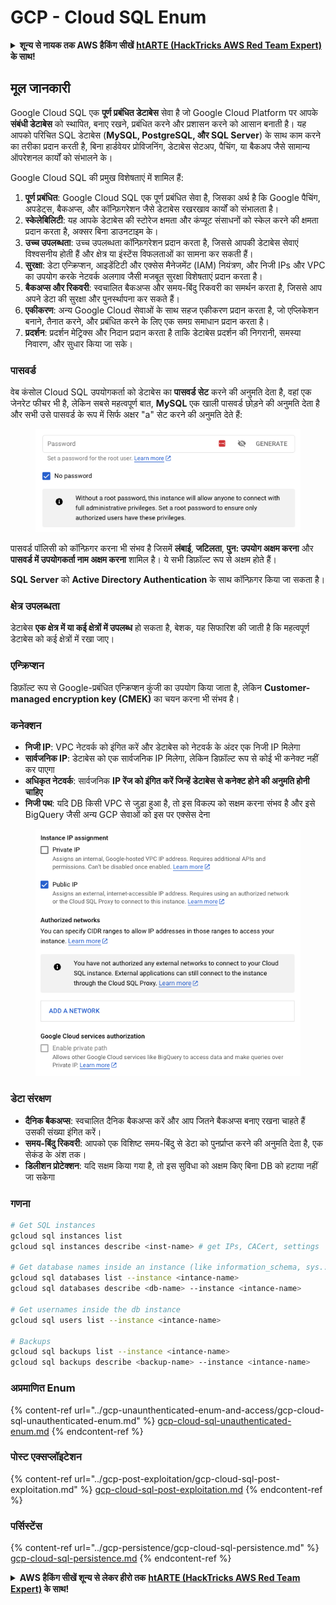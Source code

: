 # GCP - Cloud SQL Enum

<details>

<summary><strong>शून्य से नायक तक AWS हैकिंग सीखें</strong> <a href="https://training.hacktricks.xyz/courses/arte"><strong>htARTE (HackTricks AWS Red Team Expert)</strong></a><strong> के साथ!</strong></summary>

HackTricks का समर्थन करने के अन्य तरीके:

* यदि आप चाहते हैं कि आपकी **कंपनी का विज्ञापन HackTricks में दिखाई दे** या **HackTricks को PDF में डाउनलोड करें** तो [**सब्सक्रिप्शन प्लान्स**](https://github.com/sponsors/carlospolop) देखें!
* [**आधिकारिक PEASS & HackTricks स्वैग प्राप्त करें**](https://peass.creator-spring.com)
* [**The PEASS Family**](https://opensea.io/collection/the-peass-family) की खोज करें, हमारा विशेष [**NFTs**](https://opensea.io/collection/the-peass-family) संग्रह
* 💬 [**Discord समूह में शामिल हों**](https://discord.gg/hRep4RUj7f) या [**telegram समूह**](https://t.me/peass) या **Twitter** पर 🐦 [**@carlospolopm**](https://twitter.com/carlospolopm) को **फॉलो करें**.
* **HackTricks में PRs सबमिट करके अपनी हैकिंग ट्रिक्स साझा करें** [**HackTricks**](https://github.com/carlospolop/hacktricks) और [**HackTricks Cloud**](https://github.com/carlospolop/hacktricks-cloud)
*
*
* &#x20;github repos.

</details>

## मूल जानकारी

Google Cloud SQL एक **पूर्ण प्रबंधित डेटाबेस** सेवा है जो Google Cloud Platform पर आपके **संबंधी डेटाबेस** को स्थापित, बनाए रखने, प्रबंधित करने और प्रशासन करने को आसान बनाती है। यह आपको परिचित SQL डेटाबेस (**MySQL, PostgreSQL, और SQL Server**) के साथ काम करने का तरीका प्रदान करती है, बिना हार्डवेयर प्रोविजनिंग, डेटाबेस सेटअप, पैचिंग, या बैकअप जैसे सामान्य ऑपरेशनल कार्यों को संभालने के।

Google Cloud SQL की प्रमुख विशेषताएं में शामिल हैं:

1. **पूर्ण प्रबंधित**: Google Cloud SQL एक पूर्ण प्रबंधित सेवा है, जिसका अर्थ है कि Google पैचिंग, अपडेट्स, बैकअप्स, और कॉन्फ़िगरेशन जैसे डेटाबेस रखरखाव कार्यों को संभालता है।
2. **स्केलेबिलिटी**: यह आपके डेटाबेस की स्टोरेज क्षमता और कंप्यूट संसाधनों को स्केल करने की क्षमता प्रदान करता है, अक्सर बिना डाउनटाइम के।
3. **उच्च उपलब्धता**: उच्च उपलब्धता कॉन्फ़िगरेशन प्रदान करता है, जिससे आपकी डेटाबेस सेवाएं विश्वसनीय होती हैं और क्षेत्र या इंस्टेंस विफलताओं का सामना कर सकती हैं।
4. **सुरक्षा**: डेटा एन्क्रिप्शन, आइडेंटिटी और एक्सेस मैनेजमेंट (IAM) नियंत्रण, और निजी IPs और VPC का उपयोग करके नेटवर्क अलगाव जैसी मजबूत सुरक्षा विशेषताएं प्रदान करता है।
5. **बैकअप्स और रिकवरी**: स्वचालित बैकअप्स और समय-बिंदु रिकवरी का समर्थन करता है, जिससे आप अपने डेटा की सुरक्षा और पुनर्स्थापना कर सकते हैं।
6. **एकीकरण**: अन्य Google Cloud सेवाओं के साथ सहज एकीकरण प्रदान करता है, जो एप्लिकेशन बनाने, तैनात करने, और प्रबंधित करने के लिए एक समग्र समाधान प्रदान करता है।
7. **प्रदर्शन**: प्रदर्शन मेट्रिक्स और निदान प्रदान करता है ताकि डेटाबेस प्रदर्शन की निगरानी, समस्या निवारण, और सुधार किया जा सके।

### पासवर्ड

वेब कंसोल Cloud SQL उपयोगकर्ता को डेटाबेस का **पासवर्ड सेट** करने की अनुमति देता है, वहां एक जेनरेट फीचर भी है, लेकिन सबसे महत्वपूर्ण बात, **MySQL** एक खाली पासवर्ड छोड़ने की अनुमति देता है और सभी उसे पासवर्ड के रूप में सिर्फ अक्षर "a" सेट करने की अनुमति देते हैं:

<figure><img src="../../../.gitbook/assets/image (1).png" alt=""><figcaption></figcaption></figure>

पासवर्ड पॉलिसी को कॉन्फ़िगर करना भी संभव है जिसमें **लंबाई**, **जटिलता**, **पुन: उपयोग अक्षम करना** और **पासवर्ड में उपयोगकर्ता नाम अक्षम करना** शामिल है। ये सभी डिफ़ॉल्ट रूप से अक्षम होते हैं।

**SQL Server** को **Active Directory Authentication** के साथ कॉन्फ़िगर किया जा सकता है।

### क्षेत्र उपलब्धता

डेटाबेस **एक क्षेत्र में या कई क्षेत्रों में उपलब्ध** हो सकता है, बेशक, यह सिफारिश की जाती है कि महत्वपूर्ण डेटाबेस को कई क्षेत्रों में रखा जाए।

### एन्क्रिप्शन

डिफ़ॉल्ट रूप से Google-प्रबंधित एन्क्रिप्शन कुंजी का उपयोग किया जाता है, लेकिन **Customer-managed encryption key (CMEK)** का चयन करना भी संभव है।

### कनेक्शन

* **निजी IP**: VPC नेटवर्क को इंगित करें और डेटाबेस को नेटवर्क के अंदर एक निजी IP मिलेगा
* **सार्वजनिक IP**: डेटाबेस को एक सार्वजनिक IP मिलेगा, लेकिन डिफ़ॉल्ट रूप से कोई भी कनेक्ट नहीं कर पाएगा
* **अधिकृत नेटवर्क**: सार्वजनिक **IP रेंज को इंगित करें जिन्हें डेटाबेस से कनेक्ट होने की अनुमति होनी चाहिए**
* **निजी पथ**: यदि DB किसी VPC से जुड़ा हुआ है, तो इस विकल्प को सक्षम करना संभव है और इसे BigQuery जैसी अन्य GCP सेवाओं को इस पर एक्सेस देना

<figure><img src="../../../.gitbook/assets/image (1) (1).png" alt=""><figcaption></figcaption></figure>

### डेटा संरक्षण

* **दैनिक बैकअप्स**: स्वचालित दैनिक बैकअप्स करें और आप जितने बैकअप्स बनाए रखना चाहते हैं उसकी संख्या इंगित करें।
* **समय-बिंदु रिकवरी**: आपको एक विशिष्ट समय-बिंदु से डेटा को पुनर्प्राप्त करने की अनुमति देता है, एक सेकंड के अंश तक।
* **डिलीशन प्रोटेक्शन**: यदि सक्षम किया गया है, तो इस सुविधा को अक्षम किए बिना DB को हटाया नहीं जा सकेगा

### गणना
```bash
# Get SQL instances
gcloud sql instances list
gcloud sql instances describe <inst-name> # get IPs, CACert, settings

# Get database names inside an instance (like information_schema, sys...)
gcloud sql databases list --instance <intance-name>
gcloud sql databases describe <db-name> --instance <intance-name>

# Get usernames inside the db instance
gcloud sql users list --instance <intance-name>

# Backups
gcloud sql backups list --instance <intance-name>
gcloud sql backups describe <backup-name> --instance <intance-name>
```
### अप्रमाणित Enum

{% content-ref url="../gcp-unaunthenticated-enum-and-access/gcp-cloud-sql-unauthenticated-enum.md" %}
[gcp-cloud-sql-unauthenticated-enum.md](../gcp-unaunthenticated-enum-and-access/gcp-cloud-sql-unauthenticated-enum.md)
{% endcontent-ref %}

### पोस्ट एक्सप्लॉइटेशन

{% content-ref url="../gcp-post-exploitation/gcp-cloud-sql-post-exploitation.md" %}
[gcp-cloud-sql-post-exploitation.md](../gcp-post-exploitation/gcp-cloud-sql-post-exploitation.md)
{% endcontent-ref %}

### पर्सिस्टेंस

{% content-ref url="../gcp-persistence/gcp-cloud-sql-persistence.md" %}
[gcp-cloud-sql-persistence.md](../gcp-persistence/gcp-cloud-sql-persistence.md)
{% endcontent-ref %}

<details>

<summary><strong>AWS हैकिंग सीखें शून्य से लेकर हीरो तक</strong> <a href="https://training.hacktricks.xyz/courses/arte"><strong>htARTE (HackTricks AWS Red Team Expert)</strong></a><strong> के साथ!</strong></summary>

HackTricks का समर्थन करने के अन्य तरीके:

* यदि आप चाहते हैं कि आपकी **कंपनी का विज्ञापन HackTricks में दिखाई दे** या **HackTricks को PDF में डाउनलोड करें**, तो [**सब्सक्रिप्शन प्लान्स**](https://github.com/sponsors/carlospolop) देखें!
* [**आधिकारिक PEASS & HackTricks स्वैग**](https://peass.creator-spring.com) प्राप्त करें
* [**The PEASS Family**](https://opensea.io/collection/the-peass-family) की खोज करें, हमारा एक्सक्लूसिव [**NFTs**](https://opensea.io/collection/the-peass-family) संग्रह
* 💬 [**Discord group**](https://discord.gg/hRep4RUj7f) में **शामिल हों** या [**telegram group**](https://t.me/peass) में या **Twitter** 🐦 पर **मुझे फॉलो** करें [**@carlospolopm**](https://twitter.com/carlospolopm)**.**
* **HackTricks** के [**github repos**](https://github.com/carlospolop/hacktricks) और [**HackTricks Cloud**](https://github.com/carlospolop/hacktricks-cloud) में PRs सबमिट करके अपनी हैकिंग ट्रिक्स साझा करें।

</details>
